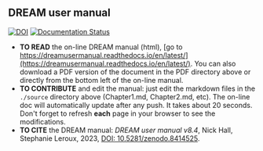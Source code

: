 ## DREAM user manual
[![DOI](https://zenodo.org/badge/578773099.svg)](https://zenodo.org/badge/latestdoi/578773099)
[![Documentation Status](https://readthedocs.org/projects/dreamusermanual/badge/?version=latest)](https://dreamusermanual.readthedocs.io/en/latest/?badge=latest)

* __TO READ__  the on-line DREAM manual (html), [go  to https://dreamusermanual.readthedocs.io/en/latest/](https://dreamusermanual.readthedocs.io/en/latest/). You can also download a PDF version of the document in the PDF directory above or directly from the bottom left of the on-line manual.
* __TO CONTRIBUTE__ and edit the manual: just edit the markdown files in the  `./source` directory above (Chapter1.md, Chapter2.md, etc). The on-line doc will automatically update after any push. It takes about 20 seconds. Don't forget  to refresh __each__ page in your browser to see the modifications.
* __TO CITE__ the DREAM manual: _DREAM user manual v8.4_, Nick Hall, Stephanie Leroux, 2023, [DOI: 10.5281/zenodo.8414525](https://zenodo.org/badge/latestdoi/578773099).
